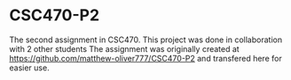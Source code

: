 # CSC470-P2
The second assignment in CSC470. This project was done in collaboration with 2 other students
The assignment was originally created at https://github.com/matthew-oliver777/CSC470-P2 and transfered here for easier use.
